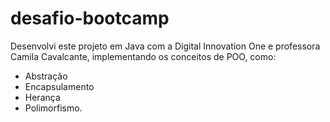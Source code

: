 # desafio-bootcamp

Desenvolvi este projeto em Java com a Digital Innovation One e professora Camila Cavalcante, implementando os conceitos de POO, como: 
- Abstração 
- Encapsulamento 
- Herança 
- Polimorfismo.

